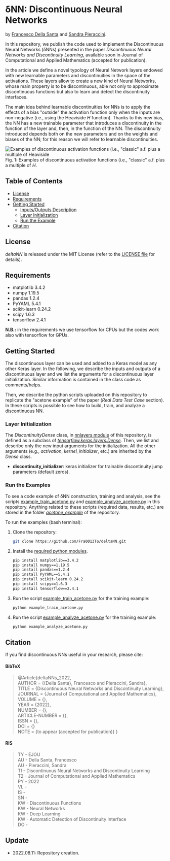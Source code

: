 # &#948;NN: Discontinuous Neural Networks

by [Francesco Della Santa](https://www.researchgate.net/profile/Francesco-Della-Santa) and [Sandra Pieraccini](https://www.researchgate.net/profile/Sandra-Pieraccini).

In this repository, we publish the code used to implement the Discontinuous Neural Networks (&#948;NNs) presented in the paper
_Discontinuous Neural Networks and Discontinuity Learning_, available soon in Journal of Computational and Applied Mathematics (accepted for publication).

In the article we define a novel typology of Neural Network layers endowed with
new learnable parameters and discontinuities in the space of the activations.
These layers allow to create a new kind of Neural Networks, whose main property
is to be discontinuous, able not only to approximate discontinuous functions
but also to learn and detect the discontinuity interfaces.

The main idea behind learnable discontinuities for NNs is to apply the effects
of a bias "outside" the activation function only when the inputs are non-negative (i.e., using the Heaviside 
_H_ function). 
Thanks to this new bias, the NN has a new trainable parameter that introduces a 
discontinuity in the function of the layer and, then, in the function of the NN. 
The discontinuity introduced depends both on the new
parameters and on the weights and biases of the NN; for this reason we will
refer to learnable discontinuities.

![Examples of discontinuous activation functions (i.e., 
"classic" a.f. plus a multiple of Heaviside](https://i.imgur.com/w4TN8XY.jpg)
Fig. 1: Examples of discontinuous activation functions (i.e., 
"classic" a.f. plus a multiple of _H_.

## Table of Contents
- [License](https://github.com/Fra0013To/deltaNN/blob/main/README.md#license)
- [Requirements](https://github.com/Fra0013To/deltaNN/blob/main/README.md#requirements)
- [Getting Started](https://github.com/Fra0013To/deltaNN/blob/README.md#getting-started)
  - [Inputs/Outputs Description](https://github.com/Fra0013To/deltaNN/blob/main/README.md#inputsoutputs-description)
  - [Layer Initialization](https://github.com/Fra0013To/deltaNN/blob/main/README.md#layer-initialization)
  - [Run the Example](https://github.com/Fra0013To/deltaNN/blob/main/README.md#run-the-example)
- [Citation](https://github.com/Fra0013To/deltaNN/blob/main/README.md#citation)

## License
_deltaNN_ is released under the MIT License (refer to 
the [LICENSE file](https://github.com/Fra0013To/deltaNN/blob/main/LICENSE) for details).

## Requirements
- matplotlib 3.4.2
- numpy 1.19.5
- pandas 1.2.4
- PyYAML 5.4.1
- scikit-learn 0.24.2
- scipy 1.6.3
- tensorflow 2.4.1

**N.B.:** in the requirements we use tensorflow for CPUs but the codes work also with tensorflow for GPUs.

## Getting Started
The discontinuous layer can be used and added to a Keras model as any other Keras layer. 
In the following, we describe the inputs and outputs of a discontinuous layer and we list the arguments for a 
discontinuous layer initialization. 
Similar information is contained in the class code as comments/helps.

Then, we describe the python scripts uploaded on this repository to replicate the "acetone example" 
of the paper (_Real Data Test Case_ section). In these scripts is possible to see how to build, 
train, and analyze a discontinuous NN.

### Layer Initialization
The _DiscontinuityDense_ class, in [nnlayers module](https://github.com/Fra0013To/deltaNN/blob/main/nnlayers.py) 
of this repository, is defined as a subclass of [_tensorflow.keras.layers.Dense_](https://www.tensorflow.org/api_docs/python/tf/keras/layers/Dense). 
Then, we list and describe only the new input arguments for the initialization. All the other arguments 
(e.g., _activation_, _kernel_initializer_, etc.) are inherited by the _Dense_ class.

- **discontinuity_initializer**: keras initializer for trainable discontinuity jump parameters
(default zeros).


### Run the Examples
To see a code example of &#948;NN construction, training and analysis, see the scripts 
[example_train_acetone.py](https://github.com/Fra0013To/deltaNN/blob/main/example_train_acetone.py) 
and 
[example_analyze_acetone.py](https://github.com/Fra0013To/deltaNN/blob/main/example_analyze_acetone.py) 
in this repository.
Anything related to these scripts (required data, results, etc.) are stored in the folder 
[*acetone_example*](https://github.com/Fra0013To/deltaNN/blob/main/acetone_example/) of the repository.

To run the examples (bash terminal):
1. Clone the repository:
    ```bash 
    git clone https://github.com/Fra0013To/deltaNN.git
    ```
2. Install the [required python modules](https://github.com/Fra0013To/deltaNN/blob/main/README.md#requirements).
    ```bash
    pip install matplotlib==3.4.2
    pip install numpy==1.19.5
    pip install pandas==1.2.4
    pip install PyYAML==5.4.1
    pip install scikit-learn 0.24.2
    pip install scipy==1.6.3
    pip install tensorflow==2.4.1
    ```
3. Run the script [example_train_acetone.py](https://github.com/Fra0013To/deltaNN/blob/main/example_train_acetone.py) 
for the training example:
    ```bash
    python example_train_acetone.py
    ```
4. Run the script [example_analyze_acetone.py](https://github.com/Fra0013To/deltaNN/blob/main/example_analyze_acetone.py) 
for the training example:
    ```bash
    python example_analyze_acetone.py
    ```

## Citation
If you find discontinuous NNs useful in your research, please cite:
#### BibTeX
> @Article{deltaNNs_2022,  
> AUTHOR = {{Della Santa}, Francesco and Pieraccini, Sandra},  
> TITLE = {Discontinuous Neural Networks and Discontinuity Learning},  
> JOURNAL = {Journal of Computational and Applied Mathematics},  
> VOLUME = {},  
> YEAR = {2022},  
> NUMBER = {},  
> ARTICLE-NUMBER = {},  
> ISSN = {},  
> DOI = {}   
> NOTE = {to appear (accepted for publication)}
> }
#### RIS
> TY  - EJOU    
> AU  - Della Santa, Francesco  
> AU  - Pieraccini, Sandra  
> TI  - Discontinuous Neural Networks and Discontinuity Learning  
> T2  - Journal of Computational and Applied Mathematics   
> PY  - 2022   
> VL  -     
> IS  -     
> SN  -     
> KW  - Discontinuous Functions     
> KW  - Neural Networks     
> KW  - Deep Learning   
> KW  - Automatic Detection of Discontinuity Interface  
> DO  -   

## Update
- 2022.08.11: Repository creation.
